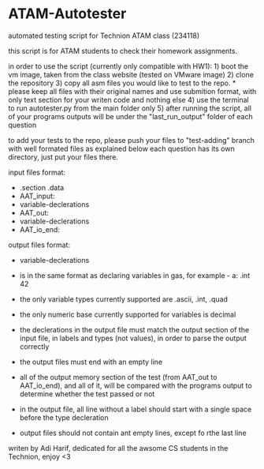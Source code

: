 # ATAM-Autotester
automated testing script for Technion ATAM class (234118)


this script is for ATAM students to check their homework assignments. 

in order to use the script (currently only compatible with HW1):
    1) boot the vm image, taken from the class website (tested on VMware image)
    2) clone the repository 
    3) copy all asm files you would like to test to the repo. 
        * please keep all files with their original names and use submition format, with only text section for your writen code and nothing else
    4) use the terminal to run autotester.py from the main folder only
    5) after running the script, all of your programs outputs will be under the "last_run_output" folder of each question  

to add your tests to the repo, please push your files to "test-adding" branch with well formated files as explained below
each question has its own directory, just put your files there.

input files format:

* .section .data
* AAT_input:
* variable-declerations
* AAT_out:
* variable-declerations
* AAT_io_end:

output files format:
* variable-declerations

* <variable-declerations> is in the same format as declaring variables in gas, for example - a: .int 42
* the only variable types currently supported are .ascii, .int, .quad
* the only numeric base currently supported for variables is decimal 
* the declerations in the output file must match the output section of the input file, in labels and types (not values), in order to parse the output correctly
* the output files must end with an empty line 
* all of the output memory section of the test (from AAT_out to AAT_io_end), and all of it, will be compared with the programs output to determine whether the test passed or not 
* in the output file, all line without a label should start with a single space before the type decleration
* output files should not contain ant empty lines, except fo rthe last line


writen by Adi Harif, dedicated for all the awsome CS students in the Technion, enjoy <3
